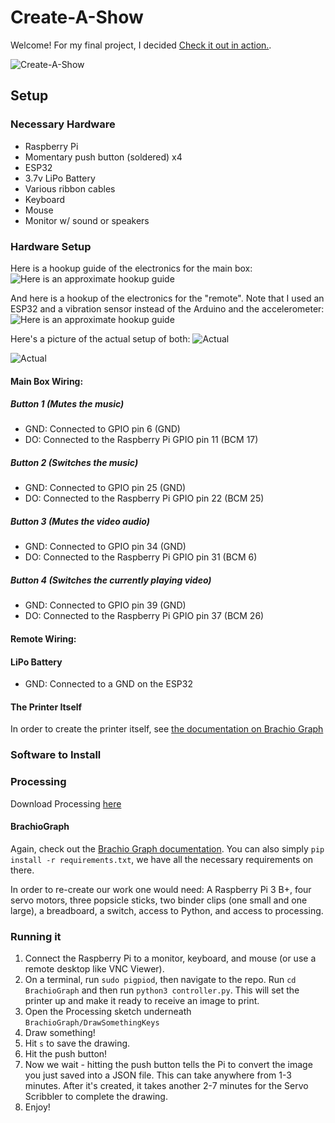 # Create-A-Show

Welcome! For my final project, I decided  [Check it out in action.](https://www.youtube.com/watch?v=6sI_j_qrEh0).

![Create-A-Show](IMG_1913.jpeg) 

## Setup 

### Necessary Hardware
- Raspberry Pi
- Momentary push button (soldered) x4
- ESP32
- 3.7v LiPo Battery
- Various ribbon cables
- Keyboard
- Mouse
- Monitor w/ sound or speakers

### Hardware Setup

Here is a hookup guide of the electronics for the main box:
![Here is an approximate hookup guide](tv_hookup.png) 

And here is a hookup of the electronics for the "remote". Note that I used an ESP32 and a vibration sensor instead of the Arduino and the accelerometer:
![Here is an approximate hookup guide](remote_hookup_bb.png) 

Here's a picture of the actual setup of both:
![Actual](IMG_1939.jpeg)

![Actual](IMG_1931.jpeg)

#### Main Box Wiring:

##### Button 1 (Mutes the music)
- GND: Connected to GPIO pin 6 (GND)
- DO: Connected to the Raspberry Pi GPIO pin 11 (BCM 17)

##### Button 2 (Switches the music) 
- GND: Connected to GPIO pin 25 (GND)
- DO: Connected to the Raspberry Pi GPIO pin 22 (BCM 25)

##### Button 3 (Mutes the video audio) 
- GND: Connected to GPIO pin 34 (GND)
- DO: Connected to the Raspberry Pi GPIO pin 31 (BCM 6)

##### Button 4 (Switches the currently playing video) 
- GND: Connected to GPIO pin 39 (GND)
- DO: Connected to the Raspberry Pi GPIO pin 37 (BCM 26)

#### Remote Wiring:

#### LiPo Battery
- GND: Connected to a GND on the ESP32

#### The Printer Itself
In order to create the printer itself, see [the documentation on Brachio Graph](https://brachiograph.readthedocs.io/en/latest/)

### Software to Install 

### Processing
Download Processing [here](https://processing.org/)

#### BrachioGraph
Again, check out the [Brachio Graph documentation](https://brachiograph.readthedocs.io/en/latest/). You can also simply `pip install -r requirements.txt`, we have all the necessary requirements on there.  

In order to re-create our work one would need: A Raspberry Pi 3 B+, four servo motors, three popsicle sticks, two binder clips (one small and one large), a breadboard, a switch, access to Python, and access to processing.

### Running it
1. Connect the Raspberry Pi to a monitor, keyboard, and mouse (or use a remote desktop like VNC Viewer).
2. On a terminal, run `sudo pigpiod`, then navigate to the repo. Run `cd BrachioGraph` and then run `python3 controller.py`. This will set the printer up and make it ready to receive an image to print.
2. Open the Processing sketch underneath `BrachioGraph/DrawSomethingKeys`
3. Draw something! 
4. Hit `s` to save the drawing.
5. Hit the push button! 
6. Now we wait - hitting the push button tells the Pi to convert the image you just saved into a JSON file. This can take anywhere from 1-3 minutes. After it's created, it takes another 2-7 minutes for the Servo Scribbler to complete the drawing.
7. Enjoy!
